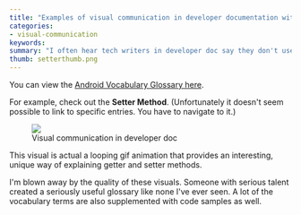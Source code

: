 ```yaml
---
title: "Examples of visual communication in developer documentation with the Android Vocabulary Glossary"
categories:
- visual-communication
keywords:
summary: "I often hear tech writers in developer doc say they don't use a lot of visuals because users just want code samples. While code samples certainly connect well with users, there's also room for clarifying difficult concepts through conceptual illustrations. The Android Vocabulary Glossary provides a perfect example of this."
thumb: setterthumb.png
---
```


You can view the [Android Vocabulary Glossary here](https://developers.google.com/android/for-all/vocab-words/).

For example, check out the **Setter Method**. (Unfortunately it doesn't seem possible to link to specific entries. You have to navigate to it.)

<figure><a href="https://developers.google.com/android/for-all/vocab-words/"><img src="{{ "/images/gettersettermethods.png" | prepend: site.baseurl }}"/></a><figcaption>Visual communication in developer doc</figcaption></figure>

This visual is actual a looping gif animation that provides an interesting, unique way of explaining getter and setter methods.

I'm blown away by the quality of these visuals. Someone with serious talent created a seriously useful glossary like none I've ever seen. A lot of the vocabulary terms are also supplemented with code samples as well.
